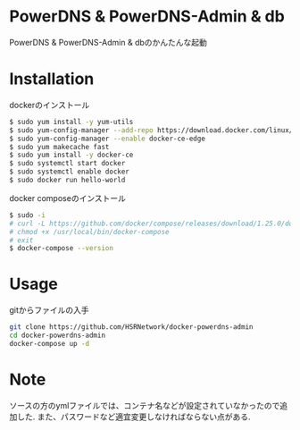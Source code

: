# PowerDNS & PowerDNS-Admin & db
 
PowerDNS & PowerDNS-Admin & dbのかんたんな起動
  
# Installation
 
dockerのインストール
 
```bash
$ sudo yum install -y yum-utils
$ sudo yum-config-manager --add-repo https://download.docker.com/linux/centos/docker-ce.repo
$ sudo yum-config-manager --enable docker-ce-edge
$ sudo yum makecache fast
$ sudo yum install -y docker-ce
$ sudo systemctl start docker
$ sudo systemctl enable docker
$ sudo docker run hello-world
```

docker composeのインストール
```bash
$ sudo -i
# curl -L https://github.com/docker/compose/releases/download/1.25.0/docker-compose-`uname -s`-`uname -m` > /usr/local/bin/docker-compose
# chmod +x /usr/local/bin/docker-compose
# exit
$ docker-compose --version
```


# Usage
 
gitからファイルの入手
 
```bash
git clone https://github.com/HSRNetwork/docker-powerdns-admin
cd docker-powerdns-admin
docker-compose up -d
```
 
# Note
 
ソースの方のymlファイルでは、コンテナ名などが設定されていなかったので追加した.
また、パスワードなど適宜変更しなければならない点がある.
 




